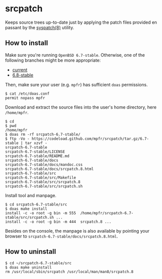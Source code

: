 # srcpatch

Keeps source trees up-to-date just by applying the patch files provided en passant by the [syspatch(8)](http://man.openbsd.org/syspatch) utility.

## How to install

Make sure you're running `OpenBSD 6.7-stable`. Otherwise, one of the following branches might be more appropriate:
* [current](https://github.com/mpfr/srcpatch)
* [6.8-stable](https://github.com/mpfr/srcpatch/tree/6.8-stable)

Then, make sure your user (e.g. `mpfr`) has sufficient `doas` permissions.

```
$ cat /etc/doas.conf
permit nopass mpfr
```

Download and extract the source files into the user's home directory, here `/home/mpfr`.

```
$ cd
$ pwd
/home/mpfr
$ doas rm -rf srcpatch-6.7-stable/
$ ftp -Vo - https://codeload.github.com/mpfr/srcpatch/tar.gz/6.7-stable | tar xzvf -
srcpatch-6.7-stable
srcpatch-6.7-stable/LICENSE
srcpatch-6.7-stable/README.md
srcpatch-6.7-stable/docs
srcpatch-6.7-stable/docs/mandoc.css
srcpatch-6.7-stable/docs/srcpatch.8.html
srcpatch-6.7-stable/src
srcpatch-6.7-stable/src/Makefile
srcpatch-6.7-stable/src/srcpatch.8
srcpatch-6.7-stable/src/srcpatch.sh
```

Install tool and manpage.

```
$ cd srcpatch-6.7-stable/src
$ doas make install
install -c -o root -g bin -m 555  /home/mpfr/srcpatch-6.7-stable/src/srcpatch.sh ...
install -c -o root -g bin -m 444  srcpatch.8 ...
```

Besides on the console, the manpage is also available by pointing your browser to `srcpatch-6.7-stable/docs/srcpatch.8.html`.

## How to uninstall

```
$ cd ~/srcpatch-6.7-stable/src
$ doas make uninstall
rm /usr/local/sbin/srcpatch /usr/local/man/man8/srcpatch.8
```
